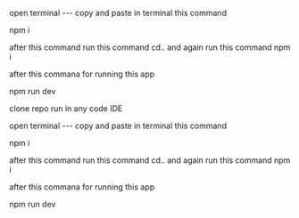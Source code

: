 open terminal --- copy and paste in terminal this command

npm i

after this command run this command cd.. and again run this command npm i

after this commana for running this app

npm run dev

clone repo run in any code IDE

open terminal --- copy and paste in terminal this command

npm i

after this command run this command cd.. and again run this command npm i

after this commana for running this app

npm run dev
